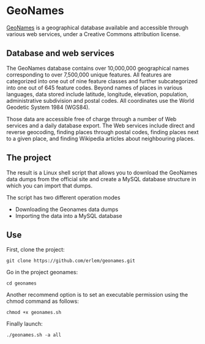 # GeoNames

[GeoNames](http://www.geonames.org/ "GeoNames") is a geographical database available and accessible through various web services, under a Creative Commons attribution license.

## Database and web services

The GeoNames database contains over 10,000,000 geographical names corresponding to over 7,500,000 unique features. All features are categorized into one out of nine feature classes and further subcategorized into one out of 645 feature codes. Beyond names of places in various languages, data stored include latitude, longitude, elevation, population, administrative subdivision and postal codes. All coordinates use the World Geodetic System 1984 (WGS84).

Those data are accessible free of charge through a number of Web services and a daily database export. The Web services include direct and reverse geocoding, finding places through postal codes, finding places next to a given place, and finding Wikipedia articles about neighbouring places.

## The project

The result is a Linux shell script that allows you to download the GeoNames data dumps from  the official site and create a MySQL database structure in which you can import that dumps. 

The script has two different operation modes 
- Downloading the Geonames data dumps
- Importing the data into a MySQL database

## Use

First, clone the project:

```shell
git clone https://github.com/erlem/geonames.git
```

Go in the project geonames:

```shell
cd geonames
```

Another recommend option is to set an executable permission using the chmod command as follows:

```shell
chmod +x geonames.sh
```

Finally launch:

```shell
./geonames.sh -a all
```